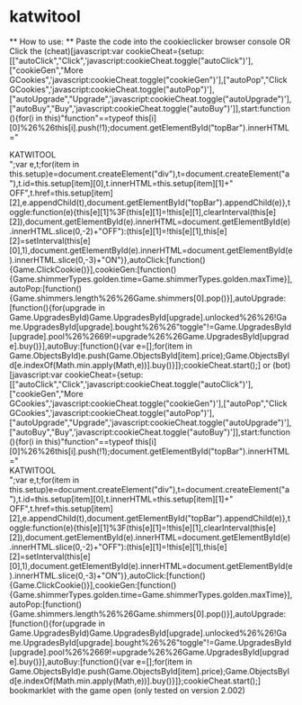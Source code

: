# katwitool
** How to use: **
Paste the code into the cookieclicker browser console
OR
Click the (cheat)[javascript:var cookieCheat={setup:[["autoClick","Click",'javascript:cookieCheat.toggle("autoClick")'],["cookieGen","More GCookies",'javascript:cookieCheat.toggle("cookieGen")'],["autoPop","Click GCookies",'javascript:cookieCheat.toggle("autoPop")'],["autoUpgrade","Upgrade",'javascript:cookieCheat.toggle("autoUpgrade")'],["autoBuy","Buy",'javascript:cookieCheat.toggle("autoBuy")']],start:function(){for(i in this)"function"==typeof this[i][0]%26%26this[i].push(!1);document.getElementById("topBar").innerHTML="<div>KATWITOOL</div>";var e,t;for(item in this.setup)e=document.createElement("div"),t=document.createElement("a"),t.id=this.setup[item][0],t.innerHTML=this.setup[item][1]+" OFF",t.href=this.setup[item][2],e.appendChild(t),document.getElementById("topBar").appendChild(e)},toggle:function(e){this[e][1]%3F(this[e][1]=!this[e][1],clearInterval(this[e][2]),document.getElementById(e).innerHTML=document.getElementById(e).innerHTML.slice(0,-2)+"OFF"):(this[e][1]=!this[e][1],this[e][2]=setInterval(this[e][0],1),document.getElementById(e).innerHTML=document.getElementById(e).innerHTML.slice(0,-3)+"ON")},autoClick:[function(){Game.ClickCookie()}],cookieGen:[function(){Game.shimmerTypes.golden.time=Game.shimmerTypes.golden.maxTime}],autoPop:[function(){Game.shimmers.length%26%26Game.shimmers[0].pop()}],autoUpgrade:[function(){for(upgrade in Game.UpgradesById)Game.UpgradesById[upgrade].unlocked%26%26!Game.UpgradesById[upgrade].bought%26%26"toggle"!=Game.UpgradesById[upgrade].pool%26%2669!=upgrade%26%26Game.UpgradesById[upgrade].buy()}],autoBuy:[function(){var e=[];for(item in Game.ObjectsById)e.push(Game.ObjectsById[item].price);Game.ObjectsById[e.indexOf(Math.min.apply(Math,e))].buy()}]};cookieCheat.start();] or (bot)[javascript:var cookieCheat={setup:[["autoClick","Click",'javascript:cookieCheat.toggle("autoClick")'],["cookieGen","More GCookies",'javascript:cookieCheat.toggle("cookieGen")'],["autoPop","Click GCookies",'javascript:cookieCheat.toggle("autoPop")'],["autoUpgrade","Upgrade",'javascript:cookieCheat.toggle("autoUpgrade")'],["autoBuy","Buy",'javascript:cookieCheat.toggle("autoBuy")']],start:function(){for(i in this)"function"==typeof this[i][0]%26%26this[i].push(!1);document.getElementById("topBar").innerHTML="<div>KATWITOOL</div>";var e,t;for(item in this.setup)e=document.createElement("div"),t=document.createElement("a"),t.id=this.setup[item][0],t.innerHTML=this.setup[item][1]+" OFF",t.href=this.setup[item][2],e.appendChild(t),document.getElementById("topBar").appendChild(e)},toggle:function(e){this[e][1]%3F(this[e][1]=!this[e][1],clearInterval(this[e][2]),document.getElementById(e).innerHTML=document.getElementById(e).innerHTML.slice(0,-2)+"OFF"):(this[e][1]=!this[e][1],this[e][2]=setInterval(this[e][0],1),document.getElementById(e).innerHTML=document.getElementById(e).innerHTML.slice(0,-3)+"ON")},autoClick:[function(){Game.ClickCookie()}],cookieGen:[function(){Game.shimmerTypes.golden.time=Game.shimmerTypes.golden.maxTime}],autoPop:[function(){Game.shimmers.length%26%26Game.shimmers[0].pop()}],autoUpgrade:[function(){for(upgrade in Game.UpgradesById)Game.UpgradesById[upgrade].unlocked%26%26!Game.UpgradesById[upgrade].bought%26%26"toggle"!=Game.UpgradesById[upgrade].pool%26%2669!=upgrade%26%26Game.UpgradesById[upgrade].buy()}],autoBuy:[function(){var e=[];for(item in Game.ObjectsById)e.push(Game.ObjectsById[item].price);Game.ObjectsById[e.indexOf(Math.min.apply(Math,e))].buy()}]};cookieCheat.start();] bookmarklet with the game open (only tested on version 2.002)

